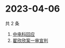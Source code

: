 # 2023-04-06

共 2 条

<!-- BEGIN -->
<!-- 最后更新时间 Thu Apr 06 2023 01:03:25 GMT+0800 (China Standard Time) -->

1. [中电科回应](https://www.zhihu.com/search?q=中电科回应)
1. [翟欣欣案一审宣判](https://www.zhihu.com/search?q=翟欣欣案一审宣判)

<!-- END -->
